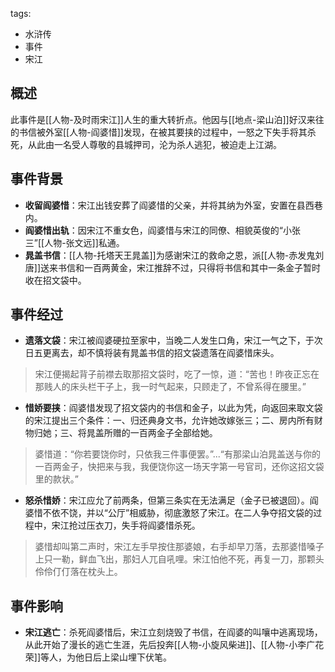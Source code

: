 tags:
  - 水浒传
  - 事件
  - 宋江

## 概述
此事件是[[人物-及时雨宋江]]人生的重大转折点。他因与[[地点-梁山泊]]好汉来往的书信被外室[[人物-阎婆惜]]发现，在被其要挟的过程中，一怒之下失手将其杀死，从此由一名受人尊敬的县城押司，沦为杀人逃犯，被迫走上江湖。

## 事件背景
- **收留阎婆惜**：宋江出钱安葬了阎婆惜的父亲，并将其纳为外室，安置在县西巷内。
- **阎婆惜出轨**：因宋江不重女色，阎婆惜与宋江的同僚、相貌英俊的“小张三”[[人物-张文远]]私通。
- **晁盖书信**：[[人物-托塔天王晁盖]]为感谢宋江的救命之恩，派[[人物-赤发鬼刘唐]]送来书信和一百两黄金，宋江推辞不过，只得将书信和其中一条金子暂时收在招文袋中。

## 事件经过
- **遗落文袋**：宋江被阎婆硬拉至家中，当晚二人发生口角，宋江一气之下，于次日五更离去，却不慎将装有晁盖书信的招文袋遗落在阎婆惜床头。
> 宋江便揭起背子前襟去取那招文袋时，吃了一惊，道：“苦也！昨夜正忘在那贱人的床头栏干子上，我一时气起来，只顾走了，不曾系得在腰里。”

- **惜娇要挟**：阎婆惜发现了招文袋内的书信和金子，以此为凭，向返回来取文袋的宋江提出三个条件：一、归还典身文书，允许她改嫁张三；二、房内所有财物归她；三、将晁盖所赠的一百两金子全部给她。
> 婆惜道：“你若要饶你时，只依我三件事便罢。”...“有那梁山泊晁盖送与你的一百两金子，快把来与我，我便饶你这一场天字第一号官司，还你这招文袋里的款状。”

- **怒杀惜娇**：宋江应允了前两条，但第三条实在无法满足（金子已被退回）。阎婆惜不依不饶，并以“公厅”相威胁，彻底激怒了宋江。在二人争夺招文袋的过程中，宋江抢过压衣刀，失手将阎婆惜杀死。
> 婆惜却叫第二声时，宋江左手早按住那婆娘，右手却早刀落，去那婆惜嗓子上只一勒，鲜血飞出，那妇人兀自吼哩。宋江怕他不死，再复一刀，那颗头伶伶仃仃落在枕头上。

## 事件影响
- **宋江逃亡**：杀死阎婆惜后，宋江立刻烧毁了书信，在阎婆的叫嚷中逃离现场，从此开始了漫长的逃亡生涯，先后投奔[[人物-小旋风柴进]]、[[人物-小李广花荣]]等人，为他日后上梁山埋下伏笔。
